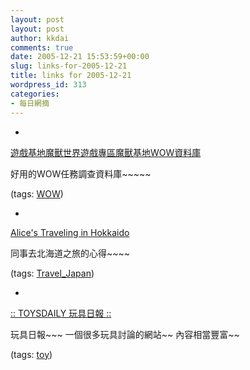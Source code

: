 ```yaml
---
layout: post
layout: post
author: kkdai
comments: true
date: 2005-12-21 15:53:59+00:00
slug: links-for-2005-12-21
title: links for 2005-12-21
wordpress_id: 313
categories:
- 每日網摘
---
```



	
  * 
		

[遊戲基地魔獸世界遊戲專區魔獸基地WOW資料庫](http://wowdb.gamebase.com.tw/)


		

好用的WOW任務調查資料庫~~~~~


		

(tags: [WOW](http://del.icio.us/kkdai/WOW))


	

	
  * 
		

[Alice's Traveling in Hokkaido](http://www.mocalab.com/Hokkaido/)


		

同事去北海道之旅的心得~~~~


		

(tags: [Travel_Japan](http://del.icio.us/kkdai/Travel_Japan))


	

	
  * 
		

[:: TOYSDAILY 玩具日報 ::](http://www.toysdaily.com/)


		

玩具日報~~~ 一個很多玩具討論的網站~~ 內容相當豐富~~


		

(tags: [toy](http://del.icio.us/kkdai/toy))


	


